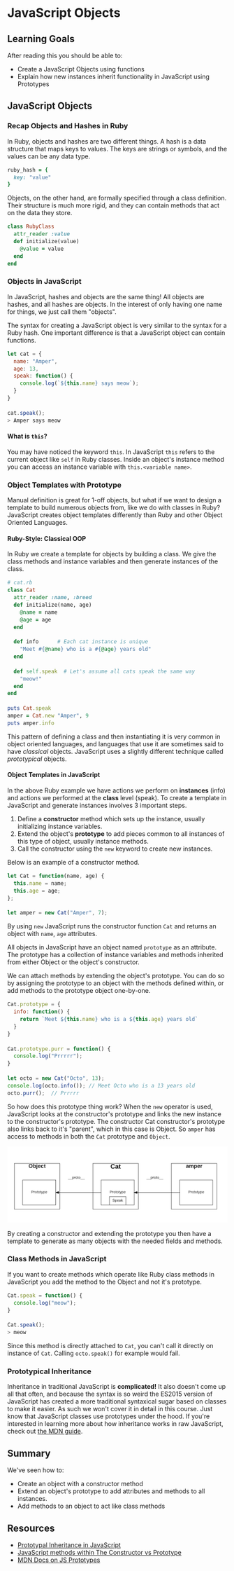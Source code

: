 
# JavaScript Objects

## Learning Goals
After reading this you should be able to:
* Create a JavaScript Objects using functions
* Explain how new instances inherit functionality in JavaScript using Prototypes

## JavaScript Objects

### Recap Objects and Hashes in Ruby

In Ruby, objects and hashes are two different things. A hash is a data structure that maps keys to values. The keys are strings or symbols, and the values can be any data type.

```ruby
ruby_hash = {
  key: "value"
}
```

Objects, on the other hand, are formally specified through a class definition. Their structure is much more rigid, and they can contain methods that act on the data they store.

```ruby
class RubyClass
  attr_reader :value
  def initialize(value)
    @value = value
  end
end
```

### Objects in JavaScript

In JavaScript, hashes and objects are the same thing! All objects are hashes, and all hashes are objects. In the interest of only having one name for things, we just call them "objects".

The syntax for creating a JavaScript object is very similar to the syntax for a Ruby hash. One important difference is that a JavaScript object can contain functions.

```javascript
let cat = {
  name: "Amper",
  age: 13,
  speak: function() {
    console.log(`${this.name} says meow`);
  }
}

cat.speak();
> Amper says meow
```

#### What is `this`?

You may have noticed the keyword `this`.  In JavaScript `this` refers to the current object like `self` in Ruby classes.   Inside an object's instance method you can access an instance variable with `this.<variable name>`.

### Object Templates with Prototype

Manual definition is great for 1-off objects, but what if we want to design a template to build numerous objects from, like we do with classes in Ruby?  JavaScript creates object templates differently than Ruby and other Object Oriented Languages.

#### Ruby-Style:  Classical OOP

In Ruby we create a template for objects by building a class.  We give the class methods and instance variables and then generate instances of the class.

```ruby
# cat.rb
class Cat
  attr_reader :name, :breed
  def initialize(name, age)
    @name = name
    @age = age
  end

  def info      # Each cat instance is unique
    "Meet #{@name} who is a #{@age} years old"
  end

  def self.speak  # Let's assume all cats speak the same way
    "meow!"
  end
end

puts Cat.speak
amper = Cat.new "Amper", 9
puts amper.info
```
This pattern of defining a class and then instantiating it is very common in object oriented languages, and languages that use it are sometimes said to have _classical_ objects. JavaScript uses a slightly different technique called _prototypical_ objects.

#### Object Templates in JavaScript

In the above Ruby example we have actions we perform on __instances__ (info) and actions we performed at the __class__ level (speak).  To create a template in JavaScript and generate instances involves 3 important steps.

1. Define a __constructor__ method which sets up the instance, usually initializing instance variables.
1. Extend the object's __prototype__ to add pieces common to all instances of this type of object, usually instance methods.
1. Call the constructor using the `new` keyword to create new instances.

Below is an example of a constructor method.

```javascript
let Cat = function(name, age) {
  this.name = name;
  this.age = age;
};

let amper = new Cat("Amper", 7);
```

By using `new` JavaScript runs the constructor function `Cat` and returns an object with `name`, `age` attributes.

All objects in JavaScript have an object named `prototype` as an attribute.  The prototype has a collection of instance variables and methods inherited from either Object or the object's constructor.

We can attach methods by extending the object's prototype.  You can do so by assigning the prototype to an object with the methods defined within, or add methods to the prototype object one-by-one.

```javascript
Cat.prototype = {
  info: function() {
    return `Meet ${this.name} who is a ${this.age} years old`
  }
}

Cat.prototype.purr = function() {
  console.log("Prrrrr");
}

let octo = new Cat("Octo", 13);
console.log(octo.info()); // Meet Octo who is a 13 years old
octo.purr();  // Prrrrr
```

So how does this prototype thing work?  When the `new` operator is used, JavaScript looks at the constructor's prototype and links the new instance to the constructor's prototype.  The constructor Cat constructor's prototype also links back to it's "parent", which in this case is Object.  So `amper` has access to methods in both the `Cat` prototype and `Object`.

![js inheritance of prototype](images/js-inheritance.png)

By creating a constructor and extending the prototype you then have a template to generate as many objects with the needed fields and methods.

### Class Methods in JavaScript

If you want to create methods which operate like Ruby class methods in JavaScript you add the method to the Object and not it's prototype.

```javascript
Cat.speak = function() {
  console.log("meow");
}

Cat.speak();
> meow
```

Since this method is directly attached to `Cat`, you can't call it directly on instance of `Cat`.  Calling `octo.speak()` for example would fail.

### Prototypical Inheritance
Inheritance in traditional JavaScript is **complicated!** It also doesn't come up all that often, and because the syntax is so weird the ES2015 version of JavaScript has created a more traditional syntaxical sugar based on classes to make it easier. As such we won't cover it in detail in this course. Just know that JavaScript classes use prototypes under the hood.  If you're interested in learning more about how inheritance works in raw JavaScript, check out [the MDN guide](https://developer.mozilla.org/en-US/docs/Learn/JavaScript/Objects/Inheritance).

## Summary

We've seen how to:
* Create an object with a constructor method
* Extend an object's prototype to add attributes and methods to all instances.
* Add methods to an object to act like class methods

## Resources
- [Prototypal Inheritance in JavaScript](http://javascript.crockford.com/prototypal.html)
- [JavaScript methods within The Constructor vs Prototype](https://www.thecodeship.com/web-development/methods-within-constructor-vs-prototype-in-javascript/)
- [MDN Docs on JS Prototypes](https://developer.mozilla.org/en-US/docs/Web/JavaScript/Inheritance_and_the_prototype_chain)
